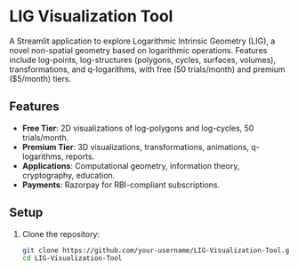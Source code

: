 # LIG Visualization Tool

A Streamlit application to explore Logarithmic Intrinsic Geometry (LIG), a novel non-spatial geometry based on logarithmic operations. Features include log-points, log-structures (polygons, cycles, surfaces, volumes), transformations, and q-logarithms, with free (50 trials/month) and premium ($5/month) tiers.

## Features
- **Free Tier**: 2D visualizations of log-polygons and log-cycles, 50 trials/month.
- **Premium Tier**: 3D visualizations, transformations, animations, q-logarithms, reports.
- **Applications**: Computational geometry, information theory, cryptography, education.
- **Payments**: Razorpay for RBI-compliant subscriptions.

## Setup
1. Clone the repository:
   ```bash
   git clone https://github.com/your-username/LIG-Visualization-Tool.git
   cd LIG-Visualization-Tool